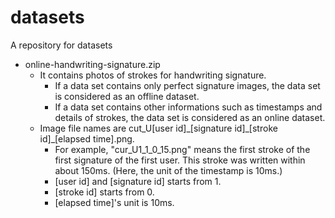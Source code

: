 # datasets
A repository for datasets
- online-handwriting-signature.zip
  - It contains photos of strokes for handwriting signature.
    - If a data set contains only perfect signature images, the data set is considered as an offline dataset.
    - If a data set contains other informations such as timestamps and details of strokes, the data set is considered as an online dataset.
  - Image file names are cut\_U[user id]\_[signature id]\_[stroke id]\_[elapsed time].png.
    - For example, \"cur\_U1\_1\_0\_15.png\" means the first stroke of the first signature of the first user. This stroke was written within about 150ms. (Here, the unit of the timestamp is 10ms.)
    - [user id] and [signature id] starts from 1.
    - [stroke id] starts from 0.
    - [elapsed time]'s unit is 10ms.


